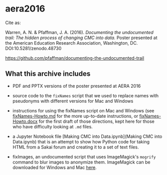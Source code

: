 # aera2016

Cite as:

Warren, A. N. & Pfaffman, J. A. (2016). *Documenting the undocumented trail: The hidden process of changing CMC into data.* Poster presented at the American Education Research Association, Washington, DC.  DOI:10.5281/zenodo.48730

https://github.com/pfaffman/documenting-the-undocumented-trail

## What this archive includes

- PDF and PPTX versions of the poster presented at AERA 2016 

- source code to the `fixNames` script that we used to replace names with pseudonyms with different versions for Mac and Windows

- instructions for using the fixNames script on Mac and Windows (see [fixNames-Howto.md](fixNames-Howto.md) for the more up-to-date instructions, or [fixNames-Howto.docx](fixNames-Howto.docx) for the first draft of those directions, kept here for those who have difficulty looking at `.md` files.

- a Jupyter Notebook file [Making CMC into Data.ipynb](Making CMC into Data.ipynb) that is an attempt to show how Python code for taking HTML from a Sakai forum and creating it to a set of text files.

- fixImages, an undocumented script that uses ImageMagick's `mogrify` command to blur images to anonymize them. ImageMagick can be downloaded for Windows and Mac [here](http://www.imagemagick.org/script/binary-releases.php). 
